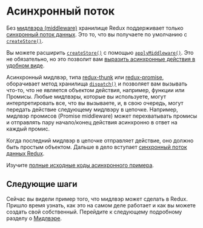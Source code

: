 # Асинхронный поток

Без [мидлвэра (middleware)](Middleware.md) хранилище Redux поддерживает только [синхронный поток данных](../basics/DataFlow.md). Это то, что вы получаете по умолчанию с [`createStore()`](../api/createStore.md).

Вы можете расширить [`createStore()`](../api/createStore.md) с помощью [`applyMiddleware()`](../api/applyMiddleware.md). Это не обязательно, но это позволит вам [выразить асинхронные действия в удобном виде](AsyncActions.md).

Асинхронный мидлвэр, типа [redux-thunk](https://github.com/gaearon/redux-thunk) или [redux-promise](https://github.com/acdlite/redux-promise), оборачивает метод хранилища [`dispatch()`](../api/Store.md#dispatch) и позволяет вам вызывать что-то, что не является объектом действия, например, функции или Промисы. Любые мидлвэры, которые вы используете, могут интерпретировать все, что вы вызываете, и, в свою очередь, могут передать действие следующему мидлвэру в цепочке. Например, мидлвэр промисов (Promise middleware) может перехватывать промисы и отправлять пару начало/конец действия асинхронно в ответ на каждый промис.

Когда последний мидлвэр в цепочке отправляет действие, оно должно быть простым объектом. Дальше в дело вступает [синхронный поток данных Redux](../basics/DataFlow.md).

Изучите [полные исходные коды асинхронного примера](ExampleRedditAPI.md).

## Следующие шаги

Сейчас вы видели пример того, что мидлвэр может сделать в Redux. Пришло время узнать, как это на самом деле работает и как вы можете создать свой собственный. Перейдите к следующему подробному разделу о [Мидлвэре](Middleware.md).
